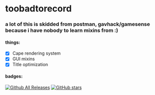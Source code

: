 # toobadtorecord
### a lot of this is skidded from postman, gavhack/gamesense because i have nobody to learn mixins from :)
#### things:
- [x] Cape rendering system
- [x] GUI mixins
- [x] Title optimization
#### badges:
[![Github All Releases](https://img.shields.io/github/downloads/AcaiBerii/tbtr/total.svg?style=social)]()
[![GitHub stars](https://img.shields.io/github/stars/AcaiBerii/tbtr.svg?style=social&label=Star&maxAge=2592000)]()
